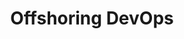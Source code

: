 ---
title: Offshoring DevOps 
subTitle: ""
published: true
technology: ["frontend", "design", "scrum"]
coverImage: /images/home/offer/datalab.png
metaDescription: ["Optimisez vos processus de développement et livrez rapidement vos produits et services"]
subDescription: ""
date: ""
---